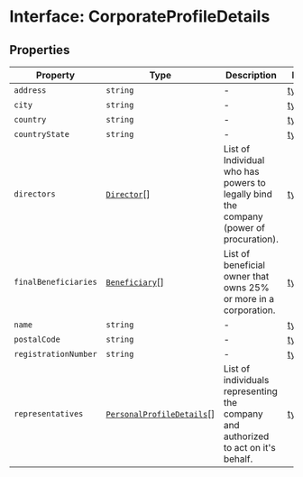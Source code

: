 # Interface: CorporateProfileDetails

## Properties

| Property | Type | Description | Defined in |
| ------ | ------ | ------ | ------ |
| `address` | `string` | - | [types.ts:258](https://github.com/monerium/js-monorepo/blob/main/packages/sdk/src/types.ts#L258) |
| `city` | `string` | - | [types.ts:260](https://github.com/monerium/js-monorepo/blob/main/packages/sdk/src/types.ts#L260) |
| `country` | `string` | - | [types.ts:261](https://github.com/monerium/js-monorepo/blob/main/packages/sdk/src/types.ts#L261) |
| `countryState` | `string` | - | [types.ts:262](https://github.com/monerium/js-monorepo/blob/main/packages/sdk/src/types.ts#L262) |
| `directors` | [`Director`](/docs/packages/sdk/type-aliases/Director.md)[] | List of Individual who has powers to legally bind the company (power of procuration). | [types.ts:268](https://github.com/monerium/js-monorepo/blob/main/packages/sdk/src/types.ts#L268) |
| `finalBeneficiaries` | [`Beneficiary`](/docs/packages/sdk/type-aliases/Beneficiary.md)[] | List of beneficial owner that owns 25% or more in a corporation. | [types.ts:266](https://github.com/monerium/js-monorepo/blob/main/packages/sdk/src/types.ts#L266) |
| `name` | `string` | - | [types.ts:256](https://github.com/monerium/js-monorepo/blob/main/packages/sdk/src/types.ts#L256) |
| `postalCode` | `string` | - | [types.ts:259](https://github.com/monerium/js-monorepo/blob/main/packages/sdk/src/types.ts#L259) |
| `registrationNumber` | `string` | - | [types.ts:257](https://github.com/monerium/js-monorepo/blob/main/packages/sdk/src/types.ts#L257) |
| `representatives` | [`PersonalProfileDetails`](/docs/packages/sdk/interfaces/PersonalProfileDetails.md)[] | List of individuals representing the company and authorized to act on it's behalf. | [types.ts:264](https://github.com/monerium/js-monorepo/blob/main/packages/sdk/src/types.ts#L264) |
